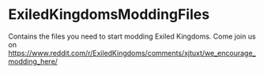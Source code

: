 # ExiledKingdomsModdingFiles
Contains the files you need to start modding Exiled Kingdoms. Come join us on https://www.reddit.com/r/ExiledKingdoms/comments/xjtuxt/we_encourage_modding_here/
